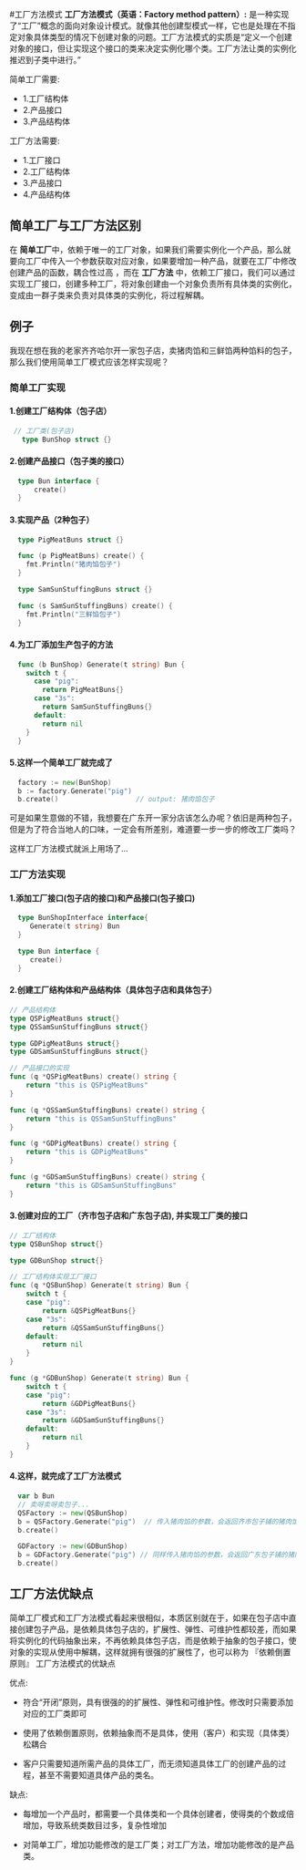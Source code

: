 #工厂方法模式
**工厂方法模式（英语：Factory method pattern）:** 是一种实现了“工厂”概念的面向对象设计模式。就像其他创建型模式一样，它也是处理在不指定对象具体类型的情况下创建对象的问题。工厂方法模式的实质是“定义一个创建对象的接口，但让实现这个接口的类来决定实例化哪个类。工厂方法让类的实例化推迟到子类中进行。”

简单工厂需要:
* 1.工厂结构体
* 2.产品接口
* 3.产品结构体

工厂方法需要:
* 1.工厂接口
* 2.工厂结构体
* 3.产品接口
* 4.产品结构体

## 简单工厂与工厂方法区别
在 **简单工厂**中，依赖于唯一的工厂对象，如果我们需要实例化一个产品，那么就要向工厂中传入一个参数获取对应对象，如果要增加一种产品，就要在工厂中修改创建产品的函数，耦合性过高
，而在 **工厂方法** 中，依赖工厂接口，我们可以通过实现工厂接口，创建多种工厂，将对象创建由一个对象负责所有具体类的实例化，变成由一群子类来负责对具体类的实例化，将过程解耦。

## 例子
我现在想在我的老家齐齐哈尔开一家包子店，卖猪肉馅和三鲜馅两种馅料的包子，那么我们使用简单工厂模式应该怎样实现呢？
### 简单工厂实现
#### 1.创建工厂结构体（包子店）
```go
 // 工厂类(包子店) 
   type BunShop struct {}
```
#### 2.创建产品接口（包子类的接口）
```go
  type Bun interface {
      create()
  }
```
#### 3.实现产品（2种包子）
```go
  type PigMeatBuns struct {}

  func (p PigMeatBuns) create() {
    fmt.Println("猪肉馅包子")
  }

  type SamSunStuffingBuns struct {}

  func (s SamSunStuffingBuns) create() {
    fmt.Println("三鲜馅包子")
  }
```
#### 4.为工厂添加生产包子的方法
```go
  func (b BunShop) Generate(t string) Bun {
    switch t {
      case "pig":
        return PigMeatBuns{}
      case "3s":
        return SamSunStuffingBuns{}
      default:
        return nil
    }
  }
```
#### 5.这样一个简单工厂就完成了
```go
  factory := new(BunShop)
  b := factory.Generate("pig")
  b.create()                   // output: 猪肉馅包子
```
可是如果生意做的不错，我想要在广东开一家分店该怎么办呢？依旧是两种包子，但是为了符合当地人的口味，一定会有所差别，难道要一步一步的修改工厂类吗？

这样工厂方法模式就派上用场了...

### 工厂方法实现
#### 1.添加工厂接口(包子店的接口)和产品接口(包子接口)
```go
  type BunShopInterface interface{
     Generate(t string) Bun
  }

  type Bun interface {
     create()
  }
```
#### 2.创建工厂结构体和产品结构体（具体包子店和具体包子）
```go
// 产品结构体
type QSPigMeatBuns struct{}
type QSSamSunStuffingBuns struct{}

type GDPigMeatBuns struct{}
type GDSamSunStuffingBuns struct{}

// 产品接口的实现
func (q *QSPigMeatBuns) create() string {
	return "this is QSPigMeatBuns"
}

func (q *QSSamSunStuffingBuns) create() string {
	return "this is QSSamSunStuffingBuns"
}

func (g *GDPigMeatBuns) create() string {
	return "this is GDPigMeatBuns"
}

func (g *GDSamSunStuffingBuns) create() string {
	return "this is GDSamSunStuffingBuns"
}
```
#### 3.创建对应的工厂（齐市包子店和广东包子店), 并实现工厂类的接口
```go
// 工厂结构体
type QSBunShop struct{}

type GDBunShop struct{}

// 工厂结构体实现工厂接口
func (q *QSBunShop) Generate(t string) Bun {
	switch t {
	case "pig":
		return &QSPigMeatBuns{}
	case "3s":
		return &QSSamSunStuffingBuns{}
	default:
		return nil
	}
}

func (g *GDBunShop) Generate(t string) Bun {
	switch t {
	case "pig":
		return &GDPigMeatBuns{}
	case "3s":
		return &GDSamSunStuffingBuns{}
	default:
		return nil
	}
}
```
#### 4.这样，就完成了工厂方法模式
```go
  var b Bun
  // 卖呀卖呀卖包子...
  QSFactory := new(QSBunShop)
  b = QSFactory.Generate("pig")  // 传入猪肉馅的参数，会返回齐市包子铺的猪肉馅包子
  b.create()

  GDFactory := new(GDBunShop)
  b = GDFactory.Generate("pig") // 同样传入猪肉馅的参数，会返回广东包子铺的猪肉馅包子
  b.create()
```

## 工厂方法优缺点
简单工厂模式和工厂方法模式看起来很相似，本质区别就在于，如果在包子店中直接创建包子产品，是依赖具体包子店的，扩展性、弹性、可维护性都较差，而如果将实例化的代码抽象出来，不再依赖具体包子店，而是依赖于抽象的包子接口，使对象的实现从使用中解耦，这样就拥有很强的扩展性了，也可以称为 『依赖倒置原则』
工厂方法模式的优缺点


优点:


* 符合“开闭”原则，具有很强的的扩展性、弹性和可维护性。修改时只需要添加对应的工厂类即可

* 使用了依赖倒置原则，依赖抽象而不是具体，使用（客户）和实现（具体类）松耦合

* 客户只需要知道所需产品的具体工厂，而无须知道具体工厂的创建产品的过程，甚至不需要知道具体产品的类名。

缺点:

* 每增加一个产品时，都需要一个具体类和一个具体创建者，使得类的个数成倍增加，导致系统类数目过多，复杂性增加

* 对简单工厂，增加功能修改的是工厂类；对工厂方法，增加功能修改的是产品类。

